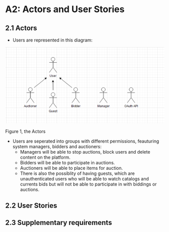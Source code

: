 # A2: Actors and User Stories
## 2.1 Actors

* Users are represented in this diagram:

![Figure 1, the Actors](/assets/A2_UML.png) 

Figure 1, the Actors

* Users are seperated into groups with different permissions, feauturing system managers, bidders and auctioners:
    * Managers will be able to stop auctions, block users and delete content on the platform.
    * Bidders will be able to participate in auctions.
    * Auctioners will be able to place items for auction.
    * There is also the possiblity of having guests, which are unauthenticated users who will be able to watch catalogs and currents bids but will not be able to participate in with biddings or auctions.

## 2.2 User Stories

## 2.3 Supplementary requirements